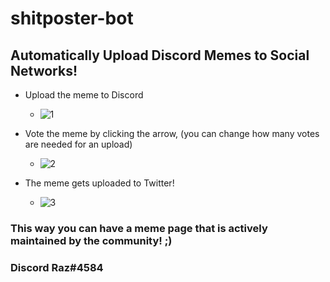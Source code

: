 # shitposter-bot
## Automatically Upload Discord Memes to Social Networks!

- Upload the meme to Discord

  - ![1](https://i.imgur.com/p7KYQ4w.png)

- Vote the meme by clicking the arrow, (you can change how many votes are needed for an upload)

  - ![2](https://i.imgur.com/M4IOZrG.png)

- The meme gets uploaded to Twitter!

  - ![3](https://i.imgur.com/hQO47Yd.png)

### This way you can have a meme page that is actively maintained by the community! ;)
### Discord Raz#4584

